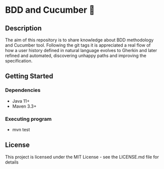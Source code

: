 # BDD and Cucumber :pill:

## Description

The aim of this repository is to share knowledge about BDD methodology and Cucumber tool. 
Following the git tags it is appreciated a real flow of how a user history defined in natural language evolves to Gherkin and later refined and automated, discovering unhappy paths and improving the specification.

## Getting Started

### Dependencies

* Java 11+
* Maven 3.3+

### Executing program

* mvn test

## License

This project is licensed under the MIT License - see the LICENSE.md file for details
